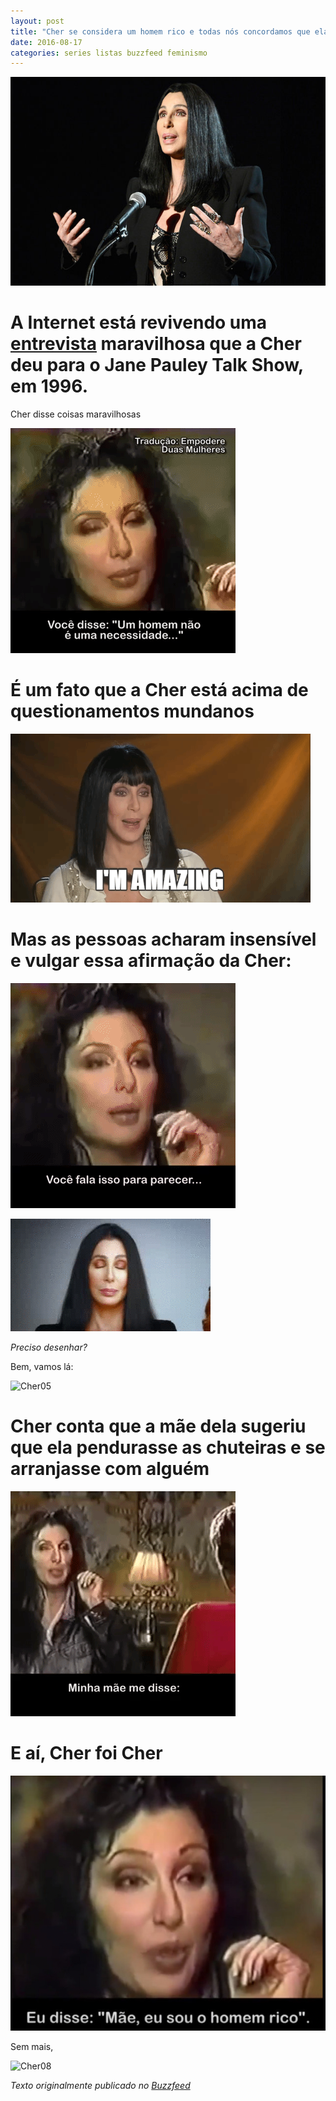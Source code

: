 ```yaml
---
layout: post
title: "Cher se considera um homem rico e todas nós concordamos que ela é quem ela quiser"
date: 2016-08-17
categories: series listas buzzfeed feminismo
---
```


![Cher00](https://raw.githubusercontent.com/monicabulgari/monicabulgari.github.io/master/images/cher00.jpg)

# A Internet está revivendo uma [entrevista](https://www.youtube.com/watch?v=NvRWYKTHPVg) maravilhosa que a Cher deu para o Jane Pauley Talk Show, em 1996. 

Cher disse coisas maravilhosas

![Cher01](https://raw.githubusercontent.com/monicabulgari/monicabulgari.github.io/master/images/cher01.gif)

# É um fato que a Cher está acima de questionamentos mundanos

![Cher02](https://raw.githubusercontent.com/monicabulgari/monicabulgari.github.io/master/images/cher02.gif)

# Mas as pessoas acharam insensível e vulgar essa afirmação da Cher:

![Cher03](https://raw.githubusercontent.com/monicabulgari/monicabulgari.github.io/master/images/cher03.gif)

![Cher04](https://raw.githubusercontent.com/monicabulgari/monicabulgari.github.io/master/images/cher04.gif)

_Preciso desenhar?_

Bem, vamos lá:

![Cher05](https://raw.githubusercontent.com/monicabulgari/monicabulgari.github.io/master/images/cher05.gif)

# Cher conta que a mãe dela sugeriu que ela pendurasse as chuteiras e se arranjasse com alguém

![Cher06](https://raw.githubusercontent.com/monicabulgari/monicabulgari.github.io/master/images/cher06.gif)

# E aí, Cher foi Cher

![Cher07](https://raw.githubusercontent.com/monicabulgari/monicabulgari.github.io/master/images/cher07.jpg)

Sem mais, 

![Cher08](https://raw.githubusercontent.com/monicabulgari/monicabulgari.github.io/master/images/cher08.jpg)

_Texto originalmente publicado no [Buzzfeed](https://www.buzzfeed.com/monicabulgari/cher-se-considera-um-homem-rico-e-todos-nas-conco-1x9wm)_
